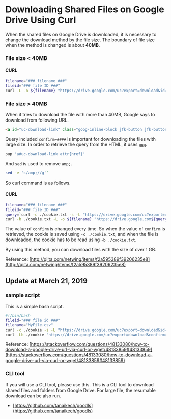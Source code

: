 ﻿# Downloading Shared Files on Google Drive Using Curl

When the shared files on Google Drive is downloaded, it is necessary to change the download method by the file size. The boundary of file size when the method is changed is about **40MB**.

### File size < 40MB
#### CURL
~~~bash
filename="### filename ###"
fileid="### file ID ###"
curl -L -o ${filename} "https://drive.google.com/uc?export=download&id=${fileid}"
~~~

### File size > 40MB
When it tries to download the file with more than 40MB, Google says to download from following URL.

~~~html
<a id="uc-download-link" class="goog-inline-block jfk-button jfk-button-action" href="/uc?export=download&amp;confirm=####&amp;id=### file ID ###">download</a>
~~~

Query included ``confirm=####`` is important for downloading the files with large size. In order to retrieve the query from the HTML, it uses [``pup``](https://github.com/EricChiang/pup).

~~~bash
pup 'a#uc-download-link attr{href}'
~~~

And ``sed`` is used to remove ``amp;``.

~~~bash
sed -e 's/amp;//g'`
~~~

So curl command is as follows.

#### CURL
~~~bash
filename="### filename ###"
fileid="### file ID ###"
query=`curl -c ./cookie.txt -s -L "https://drive.google.com/uc?export=download&id=${fileid}" | pup 'a#uc-download-link attr{href}' | sed -e 's/amp;//g'`
curl -b ./cookie.txt -L -o ${filename} "https://drive.google.com${query}"
~~~

The value of ``confirm`` is changed every time. So when the value of ``confirm`` is retrieved, the cookie is saved using ``-c ./cookie.txt``, and when the file is downloaded, the cookie has to be read using ``-b ./cookie.txt``.

By using this method, you can download files with the size of over 1 GB.

Reference: [http://qiita.com/netwing/items/f2a595389f39206235e8](http://qiita.com/netwing/items/f2a595389f39206235e8)

## Update at March 21, 2019
### sample script
This is a simple bash script.

```bash
#!/bin/bash
fileid="### file id ###"
filename="MyFile.csv"
curl -c ./cookie -s -L "https://drive.google.com/uc?export=download&id=${fileid}" > /dev/null
curl -Lb ./cookie "https://drive.google.com/uc?export=download&confirm=`awk '/download/ {print $NF}' ./cookie`&id=${fileid}" -o ${filename}
```

Reference: [https://stackoverflow.com/questions/48133080/how-to-download-a-google-drive-url-via-curl-or-wget/48133859#48133859](https://stackoverflow.com/questions/48133080/how-to-download-a-google-drive-url-via-curl-or-wget/48133859#48133859)

### CLI tool
If you will use a CLI tool, please use this. This is a CLI tool to download shared files and folders from Google Drive. For large file, the resumable download can be also run.

- [https://github.com/tanaikech/goodls](https://github.com/tanaikech/goodls)

